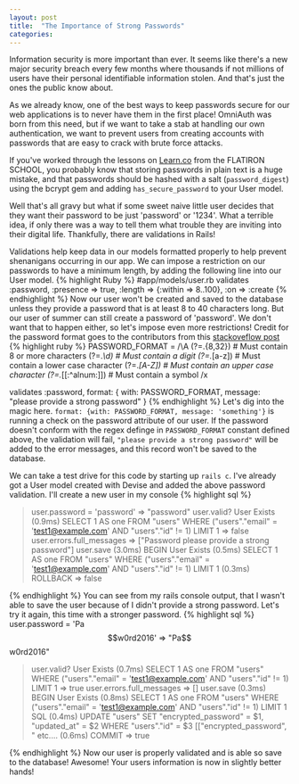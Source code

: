 ```yaml
---
layout: post
title:  "The Importance of Strong Passwords"
categories:
---
```


Information security is more important than ever. It seems like there's a new major security breach every few months where thousands if not millions of users have their personal identifiable information stolen. And that's just the ones the public know about.

As we already know, one of the best ways to keep passwords secure for our web applications is to never have them in the first place! OmniAuth was born from this need, but if we want to take a stab at handling our own authentication, we want to prevent users from creating accounts with passwords that are easy to crack with brute force attacks.

If you've worked through the lessons on [Learn.co](http://learn.co) from the FLATIRON SCHOOL, you probably know that storing passwords in plain text is a huge mistake, and that passwords should be hashed with a salt (`password_digest`) using the bcrypt gem and adding `has_secure_password` to your User model.

Well that's all gravy but what if some sweet naive little user decides that they want their password to be just 'password' or '1234'. What a terrible idea, if only there was a way to tell them what trouble they are inviting into their digital life. Thankfully, there are validations in Rails!

Validations help keep data in our models formatted properly to help prevent shenanigans occurring in our app. We can impose a restriction on our passwords to have a minimum length, by adding the following line into our User model.
{% highlight Ruby %}
#app/models/user.rb
validates :password, :presence => true,
                       :length => {:within => 8..100},
                       :on => :create
 {% endhighlight %}
 Now our user won't be created and saved to the database unless they provide a password that is at least 8 to 40 characters long. But our user of summer can still create a password of 'password'. We don't want that to happen either, so let's impose even more restrictions! Credit for the password format goes to the contributors from this [stackoveflow post](https://stackoverflow.com/questions/5123972/ruby-on-rails-password-validation)
 {% highlight ruby %}
 PASSWORD_FORMAT = /\A
  (?=.{8,32})          # Must contain 8 or more characters
  (?=.*\d)           # Must contain a digit
  (?=.*[a-z])        # Must contain a lower case character
  (?=.*[A-Z])        # Must contain an upper case character
  (?=.*[[:^alnum:]]) # Must contain a symbol
  /x                 

  validates :password,
              format: {
              with: PASSWORD_FORMAT,
              message: "please provide a strong password"
              }
 {% endhighlight %}
Let's dig into the magic here. `format: {with: PASSWORD_FORMAT, message: 'something'}` is running a check on the password attribute of our user. If the password doesn't conform with the regex definge in `PASSWORD_FORMAT` constant defined above, the validation will fail, `"please provide a strong password"` will be added to the error messages, and this record won't be saved to the database.

We can take a test drive for this code by starting up `rails c`. I've already got a User model created with Devise and added the above password validation. I'll create a new user in my console
{% highlight sql %}
> user.password = 'password'
 => "password"
> user.valid?
  User Exists (0.9ms)  SELECT  1 AS one FROM "users" WHERE ("users"."email" = 'test1@example.com' AND "users"."id" != 1) LIMIT 1
 => false
> user.errors.full_messages
 => ["Password please provide a strong password"]
> user.save
   (3.0ms)  BEGIN
  User Exists (0.5ms)  SELECT  1 AS one FROM "users" WHERE ("users"."email" = 'test1@example.com' AND "users"."id" != 1) LIMIT 1
   (0.3ms)  ROLLBACK
 => false

{% endhighlight %}
You can see from my rails console output, that I wasn't able to save the user because of I didn't provide a strong password. Let's try it again, this time with a stronger password.
{% highlight sql %}
user.password = 'Pa$$w0rd2016'
 => "Pa$$w0rd2016"
> user.valid?
  User Exists (0.7ms)  SELECT  1 AS one FROM "users" WHERE ("users"."email" = 'test1@example.com' AND "users"."id" != 1) LIMIT 1
 => true
> user.errors.full_messages
 => []
> user.save
   (0.3ms)  BEGIN
  User Exists (0.8ms)  SELECT  1 AS one FROM "users" WHERE ("users"."email" = 'test1@example.com' AND "users"."id" != 1) LIMIT 1
  SQL (0.4ms)  UPDATE "users" SET "encrypted_password" = $1, "updated_at" = $2 WHERE "users"."id" = $3  [["encrypted_password", "
  etc....
   (0.6ms)  COMMIT
 => true

{% endhighlight %}
Now our user is properly validated and is able so save to the database! Awesome! Your users information is now in slightly better hands!
